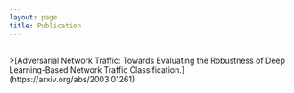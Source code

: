 ```yaml
---
layout: page
title: Publication
---
```


<br>
>[Adversarial Network Traffic: Towards Evaluating the Robustness of Deep Learning-Based Network Traffic Classification.](https://arxiv.org/abs/2003.01261)<br><br>
